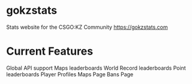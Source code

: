 # gokzstats
Stats website for the CSGO:KZ Community
https://gokzstats.com

# Current Features
Global API support
Maps leaderboards
World Record leaderboards
Point leaderboards
Player Profiles
Maps Page
Bans Page
